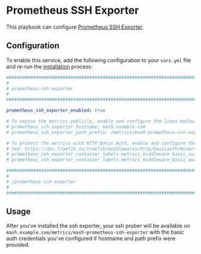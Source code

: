 <!--
SPDX-FileCopyrightText: 2023 Nikita Chernyi
SPDX-FileCopyrightText: 2024 Slavi Pantaleev

SPDX-License-Identifier: AGPL-3.0-or-later
-->

# Prometheus SSH Exporter

This playbook can configure [Prometheus SSH Exporter](https://github.com/treydock/ssh_exporter).

## Configuration

To enable this service, add the following configuration to your `vars.yml` file and re-run the [installation](../installing.md) process:

```yaml
########################################################################
#                                                                      #
# prometheus-ssh-exporter                                              #
#                                                                      #
########################################################################

prometheus_ssh_exporter_enabled: true

# To expose the metrics publicly, enable and configure the lines below:
# prometheus_ssh_exporter_hostname: mash.example.com
# prometheus_ssh_exporter_path_prefix: /metrics/mash-prometheus-ssh-exporter

# To protect the metrics with HTTP Basic Auth, enable and configure the lines below.
# See: https://doc.traefik.io/traefik/middlewares/http/basicauth/#users
# prometheus_ssh_exporter_container_labels_metrics_middleware_basic_auth_enabled: true
# prometheus_ssh_exporter_container_labels_metrics_middleware_basic_auth_users: ''

########################################################################
#                                                                      #
# /prometheus-ssh-exporter                                             #
#                                                                      #
########################################################################
```

## Usage

After you've installed the ssh exporter, your ssh prober will be available on `mash.example.com/metrics/mash-prometheus-ssh-exporter` with the basic auth credentials you've configured if hostname and path prefix were provided.
